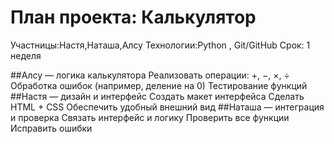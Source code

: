 # План проекта: Калькулятор 

Участницы:Настя,Наташа,Алсу 
Технологии:Python , Git/GitHub 
Срок: 1 неделя

##Алсу — логика калькулятора
Реализовать операции: +, −, ×, ÷
Обработка ошибок (например, деление на 0)
Тестирование функций
##Настя — дизайн и интерфейс
Создать макет интерфейса
Сделать HTML + CSS
Обеспечить удобный внешний вид
##Наташа — интеграция и проверка
Связать интерфейс и логику
Проверить все функции
Исправить ошибки
